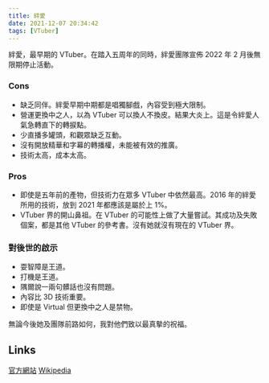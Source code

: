 ```yaml
---
title: 絆愛
date: 2021-12-07 20:34:42
tags: [VTuber]
---
```

絆愛，最早期的 VTuber。在踏入五周年的同時，絆愛團隊宣佈 2022 年 2 月後無限期停止活動。

### Cons
* 缺乏同伴。絆愛早期中期都是唱獨腳戲，內容受到極大限制。
* 營運更換中之人，以為 VTuber 可以換人不換皮。結果大炎上。這是令絆愛人氣急轉直下的轉捩點。
* 少直播多罐頭，和觀眾缺乏互動。
* 沒有開放精華和字幕的轉播權，未能被有效的推廣。
* 技術太高，成本太高。

### Pros
* 即使是五年前的產物，但技術力在眾多 VTuber 中依然最高。2016 年的絆愛所用的技術，放到 2021 年都應該是屬於上 1%。
* VTuber 界的開山鼻祖。在 VTuber 的可能性上做了大量嘗試。其成功及失敗個案，都是其他 VTuber 的參考書。沒有她就沒有現在的 VTuber 界。

### 對後世的啟示
* 耍智障是王道。
* 打機是王道。
* 隅爾說一兩句髒話也沒有問題。
* 內容比 3D 技術重要。
* 即使是 Virtual 但更換中之人是禁物。

無論今後她及團隊前路如何，我對他們致以最真摰的祝福。

## Links

[官方網站](https://kizunaai.com/)
[Wikipedia](https://en.wikipedia.org/wiki/Kizuna_AI)
